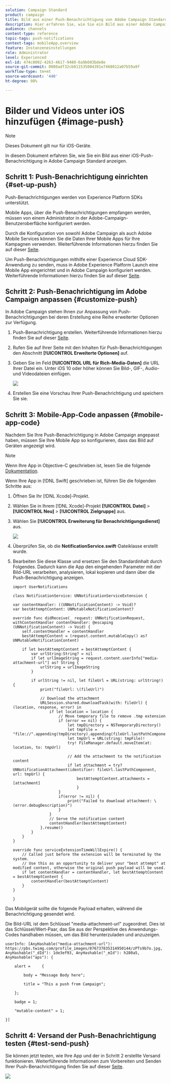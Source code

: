 ```yaml
---
solution: Campaign Standard
product: campaign
title: Bild aus einer Push-Benachrichtigung von Adobe Campaign Standard anzeigen
description: Hier erfahren Sie, wie Sie ein Bild aus einer Adobe Campaign-Push-Benachrichtigung auf einem iOS-Gerät anzeigen.
audience: channels
content-type: reference
topic-tags: push-notifications
context-tags: mobileApp,overview
feature: Instanzeneinstellungen
role: Administrator
level: Experienced
exl-id: 474c8002-4263-4617-9480-6a9b603bde8e
source-git-commit: 0080adf32cb011535004391e7468012a07b59a9f
workflow-type: tm+mt
source-wordcount: '440'
ht-degree: 98%

---
```


# Bilder und Videos unter iOS hinzufügen {#image-push}

>[!NOTE]
>
>Dieses Dokument gilt nur für iOS-Geräte.

In diesem Dokument erfahren Sie, wie Sie ein Bild aus einer iOS-Push-Benachrichtigung in Adobe Campaign Standard anzeigen.

## Schritt 1: Push-Benachrichtigung einrichten {#set-up-push}

Push-Benachrichtigungen werden von Experience Platform SDKs unterstützt.

Mobile Apps, über die Push-Benachrichtigungen empfangen werden, müssen von einem Administrator in der Adobe-Campaign-Benutzeroberfläche konfiguriert werden.

Durch die Konfiguration von sowohl Adobe Campaign als auch Adobe Mobile Services können Sie die Daten Ihrer Mobile Apps für Ihre Kampagnen verwenden. Weiterführende Informationen hierzu finden Sie auf dieser [Seite](https://helpx.adobe.com/de/campaign/kb/configuring-app-sdk.html).

Um Push-Benachrichtigungen mithilfe einer Experience Cloud SDK-Anwendung zu senden, muss in Adobe Experience Platform Launch eine Mobile App eingerichtet und in Adobe Campaign konfiguriert werden. Weiterführende Informationen hierzu finden Sie auf dieser [Seite](https://helpx.adobe.com/de/campaign/kb/configuring-app-sdk.html#ChannelspecificapplicationconfigurationinAdobeCampaign).

## Schritt 2: Push-Benachrichtigung im Adobe Campaign anpassen {#customize-push}

In Adobe Campaign stehen Ihnen zur Anpassung von Push-Benachrichtigungen bei deren Erstellung eine Reihe erweiterter Optionen zur Verfügung.

1. Push-Benachrichtigung erstellen. Weiterführende Informationen hierzu finden Sie auf dieser [Seite](../../channels/using/preparing-and-sending-a-push-notification.md).

1. Rufen Sie auf Ihrer Seite mit den Inhalten für Push-Benachrichtigungen den Abschnitt **[!UICONTROL Erweiterte Optionen]** auf.

1. Geben Sie im Feld **[!UICONTROL URL für Rich-Media-Daten]** die URL Ihrer Datei ein.
Unter iOS 10 oder höher können Sie Bild-, GIF-, Audio- und Videodateien einfügen.

   ![](assets/push_notif_advanced_6.png)

1. Erstellen Sie eine Vorschau Ihrer Push-Benachrichtigung und speichern Sie sie.

## Schritt 3: Mobile-App-Code anpassen {#mobile-app-code}

Nachdem Sie Ihre Push-Benachrichtigung in Adobe Campaign angepasst haben, müssen Sie Ihre Mobile App so konfigurieren, dass das Bild auf Geräten angezeigt wird.

>[!NOTE]
>
>Wenn Ihre App in Objective-C geschrieben ist, lesen Sie die folgende [Dokumentation](https://experienceleague.adobe.com/docs/mobile-services/ios/messaging-ios/push-messaging/c-set-up-rich-push-notif-ios.html).

Wenn Ihre App in [!DNL Swift] geschrieben ist, führen Sie die folgenden Schritte aus:

1. Öffnen Sie Ihr [!DNL Xcode]-Projekt.

1. Wählen Sie in Ihrem [!DNL Xcode]-Projekt **[!UICONTROL Datei]** > **[!UICONTROL Neu]** > **[!UICONTROL Zielgruppe]** aus.

1. Wählen Sie **[!UICONTROL Erweiterung für Benachrichtigungsdienst]** aus.

   ![](assets/push_notif_advanced_12.png)

1. Überprüfen Sie, ob die **NotificationService.swift**-Dateiklasse erstellt wurde.

1. Bearbeiten Sie diese Klasse und ersetzen Sie den Standardinhalt durch Folgendes.
Dadurch kann die App den eingehenden Parameter mit der Bild-URL verarbeiten, analysieren, lokal kopieren und dann über die Push-Benachrichtigung anzeigen.

   ```
   import UserNotifications
   
   class NotificationService: UNNotificationServiceExtension {
   
   var contentHandler: ((UNNotificationContent) -> Void)?
   var bestAttemptContent: UNMutableNotificationContent?
   
   override func didReceive(_ request: UNNotificationRequest, withContentHandler contentHandler: @escaping (UNNotificationContent) -> Void) {
       self.contentHandler = contentHandler
       bestAttemptContent = (request.content.mutableCopy() as? UNMutableNotificationContent)
   
       if let bestAttemptContent = bestAttemptContent {
           var urlString:String? = nil
           if let urlImageString = request.content.userInfo["media-attachment-url"] as? String {
               urlString = urlImageString
           }
   
           if urlString != nil, let fileUrl = URL(string: urlString!) {
               print("fileUrl: \(fileUrl)")
   
               // Download the attachment
               URLSession.shared.downloadTask(with: fileUrl) { (location, response, error) in
                   if let location = location {
                       // Move temporary file to remove .tmp extension
                       if (error == nil) {
                           let tmpDirectory = NSTemporaryDirectory()
                           let tmpFile = "file://".appending(tmpDirectory).appending(fileUrl.lastPathComponent)
                           let tmpUrl = URL(string: tmpFile)!
                           try! FileManager.default.moveItem(at: location, to: tmpUrl)
   
                           // Add the attachment to the notification content
                           if let attachment = try? UNNotificationAttachment(identifier: fileUrl.lastPathComponent, url: tmpUrl) {
                               bestAttemptContent.attachments = [attachment]
                               }
                       }
                       if(error != nil) {
                           print("Failed to download attachment: \(error.debugDescription)")
                       }
                   }
                   // Serve the notification content
                   contentHandler(bestAttemptContent)
               }.resume()
           }
       }
   }
   
   override func serviceExtensionTimeWillExpire() {
       // Called just before the extension will be terminated by the system.
       // Use this as an opportunity to deliver your "best attempt" at modified content, otherwise the original push payload will be used.
       if let contentHandler = contentHandler, let bestAttemptContent = bestAttemptContent {
           contentHandler(bestAttemptContent)
       }
   }
   
   }
   ```

Das Mobilgerät sollte die folgende Payload erhalten, während die Benachrichtigung gesendet wird.

Die Bild-URL ist dem Schlüssel &quot;media-attachment-url&quot; zugeordnet. Dies ist das Schlüssel/Wert-Paar, das Sie aus der Perspektive des Anwendungs-Codes handhaben müssen, um das Bild herunterzuladen und anzuzeigen.

```
userInfo: [AnyHashable("media-attachment-url"): https://pbs.twimg.com/profile_images/876737835314950144/zPTs9b7o.jpg, AnyHashable("_dId"): 1de3ef93, AnyHashable("_mId"): h280a5, AnyHashable("aps"): {
 
    alert =     {
 
        body = "Message Body here";
 
        title = "This a push from Campaign";
 
    };
 
    badge = 1;
 
    "mutable-content" = 1;
 
}]
```

## Schritt 4: Versand der Push-Benachrichtigung testen {#test-send-push}

Sie können jetzt testen, wie Ihre App und der in Schritt 2 erstellte Versand funktionieren. Weiterführende Informationen zum Vorbereiten und Senden Ihrer Push-Benachrichtigung finden Sie auf dieser [Seite](../../channels/using/preparing-and-sending-a-push-notification.md).

![](assets/push_notif_advanced_34.png)
